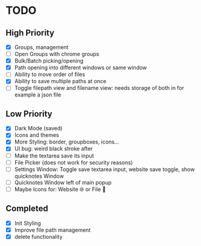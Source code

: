 # TODO

## High Priority
- [x] Groups, management
- [ ] Open Groups with chrome groups
- [x] Bulk/Batch picking/opening
- [x] Path opening into different windows or same window
- [ ] Ability to move order of files
- [x] Ability to save multiple paths at once
- [ ] Toggle filepath view and filename view: needs storage of both in for example a json file

## Low Priority
- [x] Dark Mode (saved)
- [x] Icons and themes
- [x] More Styling: border, groupboxes, icons...
- [x] UI bug: weird black stroke after
- [ ] Make the textarea save its input
- [ ] File Picker (does not work for security reasons)
- [ ] Settings Window: Toggle save textarea input, website save toggle, show quicknotes Window
- [ ] Quicknotes Window left of main popup
- [ ] Maybe Icons for: Website 🌐 or File 📁

## Completed
- [x] Init Styling
- [x] Improve file path management
- [x] delete functionality
